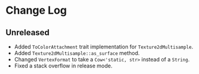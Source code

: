 # Change Log

## Unreleased

 - Added `ToColorAttachment` trait implementation for `Texture2dMultisample`.
 - Added `Texture2dMultisample::as_surface` method.
 - Changed `VertexFormat` to take a `Cow<'static, str>` instead of a `String`.
 - Fixed a stack overflow in release mode.
